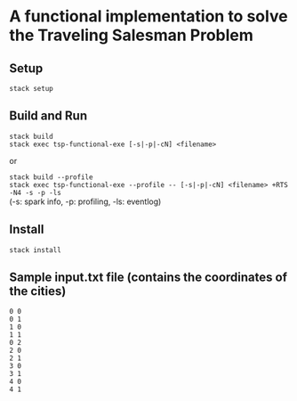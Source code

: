 # A functional implementation to solve the Traveling Salesman Problem

## Setup
`stack setup`

## Build and Run    
`stack build`    
`stack exec tsp-functional-exe [-s|-p|-cN] <filename>`    

or

`stack build --profile`    
`stack exec tsp-functional-exe --profile -- [-s|-p|-cN] <filename> +RTS -N4 -s -p -ls`    
(-s: spark info, -p: profiling, -ls: eventlog)    


## Install
`stack install`


## Sample input.txt file (contains the coordinates of the cities)
```
0 0
0 1
1 0
1 1
0 2
2 0
2 1
3 0
3 1
4 0
4 1
```